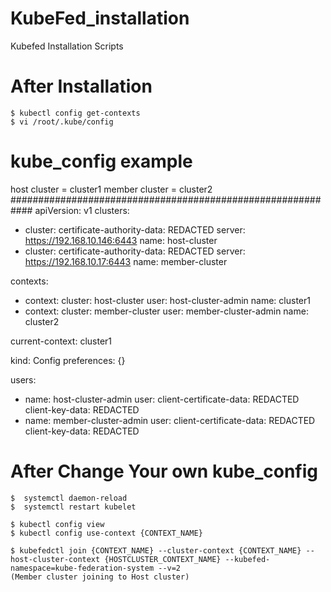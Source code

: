 # KubeFed_installation
Kubefed Installation Scripts

# After Installation
```
$ kubectl config get-contexts
$ vi /root/.kube/config
```
# kube_config example
host cluster = cluster1
member cluster = cluster2
############################################################
apiVersion: v1
clusters:
- cluster:
    certificate-authority-data: REDACTED
    server: https://192.168.10.146:6443
  name: host-cluster
- cluster:
    certificate-authority-data: REDACTED
    server: https://192.168.10.17:6443
  name: member-cluster

contexts:
- context:
    cluster: host-cluster
    user: host-cluster-admin
  name: cluster1
- context:
    cluster: member-cluster
    user: member-cluster-admin
  name: cluster2

current-context: cluster1

kind: Config
preferences: {}

users:
- name: host-cluster-admin
  user:
    client-certificate-data: REDACTED
    client-key-data: REDACTED
- name: member-cluster-admin
  user:
    client-certificate-data: REDACTED
    client-key-data: REDACTED


# After Change Your own kube_config
```
$  systemctl daemon-reload
$  systemctl restart kubelet
```
```
$ kubectl config view
$ kubectl config use-context {CONTEXT_NAME}
```
```
$ kubefedctl join {CONTEXT_NAME} --cluster-context {CONTEXT_NAME} --host-cluster-context {HOSTCLUSTER_CONTEXT_NAME} --kubefed-namespace=kube-federation-system --v=2
(Member cluster joining to Host cluster)
```
